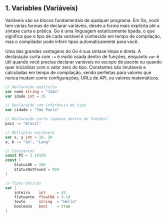 ## 1. Variables (Variáveis)

Variáveis são os blocos fundamentais de qualquer programa. Em Go, você tem várias formas de declarar variáveis, desde a forma mais explícita até a sintaxe curta e prática. Go é uma linguagem estaticamente tipada, o que significa que o tipo de cada variável é conhecido em tempo de compilação, mas o compilador pode inferir tipos automaticamente para você.

Uma das grandes vantagens do Go é sua sintaxe limpa e direta. A declaração curta com `:=` é muito usada dentro de funções, enquanto `var` é útil quando você precisa declarar variáveis no escopo de pacote ou quando quer inicializar com o valor zero do tipo. Constantes são imutáveis e calculadas em tempo de compilação, sendo perfeitas para valores que nunca mudam como configurações, URLs de API, ou valores matemáticos.

```go
// Declaração explícita
var nome string = "João"
var idade int = 25

// Declaração com inferência de tipo
var cidade = "São Paulo"

// Declaração curta (apenas dentro de funções)
pais := "Brasil"

// Múltiplas variáveis
var x, y int = 10, 20
a, b := "Go", "Lang"

// Constantes
const PI = 3.14159
const (
    StatusOK = 200
    StatusNotFound = 404
)

// Tipos básicos
var (
    inteiro    int     = 42
    flutuante  float64 = 3.14
    texto      string  = "Hello"
    booleano   bool    = true
)
```